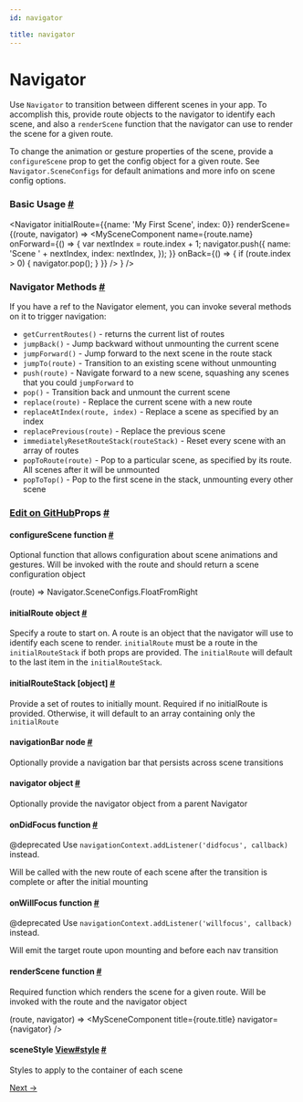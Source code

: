 ```yaml
---
id: navigator

title: navigator
---
```

<a id="content"></a><h1>Navigator</h1><div><div><p>Use <code>Navigator</code> to transition between different scenes in your app. To
accomplish this, provide route objects to the navigator to identify each
scene, and also a <code>renderScene</code> function that the navigator can use to
render the scene for a given route.</p><p>To change the animation or gesture properties of the scene, provide a
<code>configureScene</code> prop to get the config object for a given route. See
<code>Navigator.SceneConfigs</code> for default animations and more info on
scene config options.</p><h3><a class="anchor" name="basic-usage"></a>Basic Usage <a class="hash-link" href="#basic-usage">#</a></h3><div class="prism language-javascript">  &lt;Navigator
    initialRoute<span class="token operator">=</span><span class="token punctuation">{</span><span class="token punctuation">{</span>name<span class="token punctuation">:</span> <span class="token string">'My First Scene'</span><span class="token punctuation">,</span> index<span class="token punctuation">:</span> <span class="token number">0</span><span class="token punctuation">}</span><span class="token punctuation">}</span>
    renderScene<span class="token operator">=</span><span class="token punctuation">{</span><span class="token punctuation">(</span>route<span class="token punctuation">,</span> navigator<span class="token punctuation">)</span> <span class="token operator">=</span><span class="token operator">&gt;</span>
      &lt;MySceneComponent
        name<span class="token operator">=</span><span class="token punctuation">{</span>route<span class="token punctuation">.</span>name<span class="token punctuation">}</span>
        onForward<span class="token operator">=</span><span class="token punctuation">{</span><span class="token punctuation">(</span><span class="token punctuation">)</span> <span class="token operator">=</span><span class="token operator">&gt;</span> <span class="token punctuation">{</span>
          <span class="token keyword">var</span> nextIndex <span class="token operator">=</span> route<span class="token punctuation">.</span>index <span class="token operator">+</span> <span class="token number">1</span><span class="token punctuation">;</span>
          navigator<span class="token punctuation">.</span><span class="token function">push<span class="token punctuation">(</span></span><span class="token punctuation">{</span>
            name<span class="token punctuation">:</span> <span class="token string">'Scene '</span> <span class="token operator">+</span> nextIndex<span class="token punctuation">,</span>
            index<span class="token punctuation">:</span> nextIndex<span class="token punctuation">,</span>
          <span class="token punctuation">}</span><span class="token punctuation">)</span><span class="token punctuation">;</span>
        <span class="token punctuation">}</span><span class="token punctuation">}</span>
        onBack<span class="token operator">=</span><span class="token punctuation">{</span><span class="token punctuation">(</span><span class="token punctuation">)</span> <span class="token operator">=</span><span class="token operator">&gt;</span> <span class="token punctuation">{</span>
          <span class="token keyword">if</span> <span class="token punctuation">(</span>route<span class="token punctuation">.</span>index <span class="token operator">&gt;</span> <span class="token number">0</span><span class="token punctuation">)</span> <span class="token punctuation">{</span>
            navigator<span class="token punctuation">.</span><span class="token function">pop<span class="token punctuation">(</span></span><span class="token punctuation">)</span><span class="token punctuation">;</span>
          <span class="token punctuation">}</span>
        <span class="token punctuation">}</span><span class="token punctuation">}</span>
      <span class="token operator">/</span><span class="token operator">&gt;</span>
    <span class="token punctuation">}</span>
  <span class="token operator">/</span><span class="token operator">&gt;</span></div><h3><a class="anchor" name="navigator-methods"></a>Navigator Methods <a class="hash-link" href="#navigator-methods">#</a></h3><p>If you have a ref to the Navigator element, you can invoke several methods
on it to trigger navigation:</p><ul><li><code>getCurrentRoutes()</code> - returns the current list of routes</li><li><code>jumpBack()</code> - Jump backward without unmounting the current scene</li><li><code>jumpForward()</code> - Jump forward to the next scene in the route stack</li><li><code>jumpTo(route)</code> - Transition to an existing scene without unmounting</li><li><code>push(route)</code> - Navigate forward to a new scene, squashing any scenes
 that you could <code>jumpForward</code> to</li><li><code>pop()</code> - Transition back and unmount the current scene</li><li><code>replace(route)</code> - Replace the current scene with a new route</li><li><code>replaceAtIndex(route, index)</code> - Replace a scene as specified by an index</li><li><code>replacePrevious(route)</code> - Replace the previous scene</li><li><code>immediatelyResetRouteStack(routeStack)</code> - Reset every scene with an
 array of routes</li><li><code>popToRoute(route)</code> - Pop to a particular scene, as specified by its
 route. All scenes after it will be unmounted</li><li><code>popToTop()</code> - Pop to the first scene in the stack, unmounting every
 other scene</li></ul></div><h3><a class="anchor" name="props"></a><a class="edit-github" href="https://github.com/facebook/react-native/blob/master/Libraries/CustomComponents/Navigator/Navigator.js">Edit on GitHub</a>Props <a class="hash-link" href="#props">#</a></h3><div class="props"><div class="prop"><h4 class="propTitle"><a class="anchor" name="configurescene"></a>configureScene <span class="propType">function</span> <a class="hash-link" href="#configurescene">#</a></h4><div><p>Optional function that allows configuration about scene animations and
gestures. Will be invoked with the route and should return a scene
configuration object</p><div class="prism language-javascript"><span class="token punctuation">(</span>route<span class="token punctuation">)</span> <span class="token operator">=</span><span class="token operator">&gt;</span> Navigator<span class="token punctuation">.</span>SceneConfigs<span class="token punctuation">.</span>FloatFromRight</div></div></div><div class="prop"><h4 class="propTitle"><a class="anchor" name="initialroute"></a>initialRoute <span class="propType">object</span> <a class="hash-link" href="#initialroute">#</a></h4><div><p>Specify a route to start on. A route is an object that the navigator
will use to identify each scene to render. <code>initialRoute</code> must be
a route in the <code>initialRouteStack</code> if both props are provided. The
<code>initialRoute</code> will default to the last item in the <code>initialRouteStack</code>.</p></div></div><div class="prop"><h4 class="propTitle"><a class="anchor" name="initialroutestack"></a>initialRouteStack <span class="propType">[object]</span> <a class="hash-link" href="#initialroutestack">#</a></h4><div><p>Provide a set of routes to initially mount. Required if no initialRoute
is provided. Otherwise, it will default to an array containing only the
<code>initialRoute</code></p></div></div><div class="prop"><h4 class="propTitle"><a class="anchor" name="navigationbar"></a>navigationBar <span class="propType">node</span> <a class="hash-link" href="#navigationbar">#</a></h4><div><p>Optionally provide a navigation bar that persists across scene
transitions</p></div></div><div class="prop"><h4 class="propTitle"><a class="anchor" name="navigator"></a>navigator <span class="propType">object</span> <a class="hash-link" href="#navigator">#</a></h4><div><p>Optionally provide the navigator object from a parent Navigator</p></div></div><div class="prop"><h4 class="propTitle"><a class="anchor" name="ondidfocus"></a>onDidFocus <span class="propType">function</span> <a class="hash-link" href="#ondidfocus">#</a></h4><div><p>@deprecated
Use <code>navigationContext.addListener('didfocus', callback)</code> instead.</p><p>Will be called with the new route of each scene after the transition is
complete or after the initial mounting</p></div></div><div class="prop"><h4 class="propTitle"><a class="anchor" name="onwillfocus"></a>onWillFocus <span class="propType">function</span> <a class="hash-link" href="#onwillfocus">#</a></h4><div><p>@deprecated
Use <code>navigationContext.addListener('willfocus', callback)</code> instead.</p><p>Will emit the target route upon mounting and before each nav transition</p></div></div><div class="prop"><h4 class="propTitle"><a class="anchor" name="renderscene"></a>renderScene <span class="propType">function</span> <a class="hash-link" href="#renderscene">#</a></h4><div><p>Required function which renders the scene for a given route. Will be
invoked with the route and the navigator object</p><div class="prism language-javascript"><span class="token punctuation">(</span>route<span class="token punctuation">,</span> navigator<span class="token punctuation">)</span> <span class="token operator">=</span><span class="token operator">&gt;</span>
  &lt;MySceneComponent title<span class="token operator">=</span><span class="token punctuation">{</span>route<span class="token punctuation">.</span>title<span class="token punctuation">}</span> navigator<span class="token operator">=</span><span class="token punctuation">{</span>navigator<span class="token punctuation">}</span> <span class="token operator">/</span><span class="token operator">&gt;</span></div></div></div><div class="prop"><h4 class="propTitle"><a class="anchor" name="scenestyle"></a>sceneStyle <span class="propType"><a href="view.html#style">View#style</a></span> <a class="hash-link" href="#scenestyle">#</a></h4><div><p>Styles to apply to the container of each scene</p></div></div></div></div><div class="docs-prevnext"><a class="docs-next" href="navigatorios.html#content">Next →</a></div>
